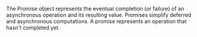 The Promise object represents the eventual completion (or failure) of an asynchronous operation and its resulting value.
Promises simplify deferred and asynchronous computations. A promise represents an operation that hasn't completed yet.
